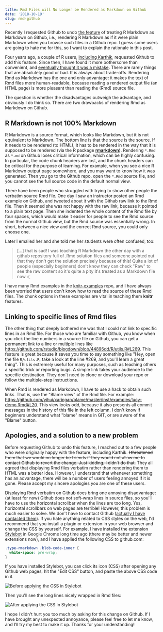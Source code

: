 ```yaml
---
title: Rmd Files will No Longer be Rendered as Markdown on Github
date: '2018-10-19'
slug: rmd-github
---
```


Recently I requested Github to undo [the feature](https://github.com/github/markup/pull/343) of treating R Markdown as Markdown on Github, i.e., rendering R Markdown as if it were plain Markdown when you browse such files in a Github repo. I guess some users are going to hate me for this, so I want to explain the rationale in this post.

Four years ago, a couple of R users, [including Karthik](https://tw.com/_inundata/status/510448862880727040), requested Github to add this feature. Since then, I have found it more bothersome than convenient, and [eventually thought it was a mistake](https://tw.com/xieyihui/status/662332967532957700). There are rarely things that are absolutely good or bad. It is always about trade-offs. Rendering Rmd as Markdown has the one and only advantage: it makes the text of Rmd files more human-readable, because reading a rendered output file (an HTML page) is more pleasant than reading the (Rmd) source file.

The question is whether the disadvantages outweigh the advantage, and obviously I do think so. There are two drawbacks of rendering Rmd as Markdown on Github.

## R Markdown is not 100% Markdown

R Markdown is a source format, which looks like Markdown, but it is not equivalent to Markdown. The bottom line is that the source is the source. If it needs to be rendered (to HTML), it has to be rendered in the way that it is supposed to be rendered (via the R package [**rmarkdown**](https://rmarkdown.rstudio.com)). Rendering `*.Rmd` as `*.md` on Github loses critical information, which can be highly confusing. In particular, the code chunk headers are lost, and the chunk headers can be critical for the purpose of learning. For example, when you see a nice R Markdown output page somewhere, and you may want to know how it was generated. Then you go to the Github repo, open the `*.Rmd` source file, and you cannot see the full source code in the default normal view.

There have been people who struggled with trying to show other people the verbatim source Rmd file. One day I saw an instructor posted an Rmd example on Github, and tweeted about it with the Github raw link to the Rmd file. Then it seemed she was not happy with the raw link, because it pointed to a plain text page. Then she indented the whole content of the Rmd file by four spaces, which would make it easier for people to see the Rmd source from the normal Github view, but the Rmd source was essentially wrong. In short, between a nice view and the correct Rmd source, you could only choose one.

Later I emailed her and she told me her students were often confused, too:

> [...] that is sad! I was teaching R Markdown the other day with a github repository full of .Rmd solution files and someone pointed out that they don't get the solution precisely because of this! Quite a lot of people (especially beginners) don't know they can check "Raw" to see the raw content so it's quite a pity it's treated as a Markdown file now :(

I have many Rmd examples in the [knitr-examples](https://github.com/yihui/knitr-examples) repo, and I have always been worried that users don't know how to read the source of these Rmd files. The chunk options in these examples are vital in teaching them **knitr** features.

## Linking to specific lines of Rmd files

The other thing that deeply bothered me was that I could not link to specific lines in an Rmd file. For those who are familiar with Github, you know when you click the line numbers in a source file on Github, you can get a permanent link to a line or multiple lines like https://github.com/rstudio/blogdown/blob/44895dd/R/utils.R#L269. This feature is great because it saves you time to say something like "Hey, open the file `R/utils.R`, take a look at the line #269, and you'll learn a great thing". This is extremely useful for many purposes, such as teaching others a specific trick or reporting bugs. A simple link takes your audience to the specific destination. They don't need to clone or download your repo or follow the multiple-step instructions.

When Rmd is rendered as Markdown, I have to use a hack to obtain such links. That is, use the "Blame view" of the Rmd file. For example: https://github.com/yihui/xaringan/blame/master/inst/examples/lucy-demo.Rmd#L20. This view looks odd, because it also presents all commit messages in the history of this file in the left column. I don't know if beginners understand what "blame" means in GIT, or are aware of the "Blame" button.

## Apologies, and a solution to a new problem

Before requesting Github to undo this feature, I reached out to a few people who were originally happy with the feature, including Karthik. ~~I threatened them that we would no longer be friends if they would not allow me to contact Github to revert the change. Just kidding. I didn't do that.~~ They all agreed that displaying Rmd files verbatim rather than rendering them to HTML was a better idea. However, I understand that whenever something has an advantage, there will be a number of users feeling annoyed if it is gone. Please accept my sincere apologies you are one of these users.

Displaying Rmd verbatim on Github does bring one annoying disadvantage: (at least for now) Github does not soft-wrap lines in source files, so you'll have to use the horizontal scrollbar when the lines are too long. Yes, horizontal scrollbars on web pages are terrible! However, this problem is much easier to solve. We don't have to contact Github ([actually I have contacted them](https://github.com/github/markup/pull/1235)). If you hate anything related to CSS styles on the web, I'd recommend that you install a plugin or extension in your web browser and change the CSS by yourself. For example, I have installed the extension [Stylebot](https://chrome.google.com/webstore/detail/stylebot/oiaejidbmkiecgbjeifoejpgmdaleoha) in Google Chrome long time ago (there may be better and newer extensions now), and I have applied the following CSS to github.com:

```css
.type-rmarkdown .blob-code-inner {
  white-space: pre-wrap;
}
```

If you have installed Stylebot, you can click its icon (CSS) after opening any Github web pages, hit the "Edit CSS" button, and paste the above CSS code in it.

![Before applying the CSS in Stylebot](https://user-images.githubusercontent.com/163582/47231527-bcbd2b00-d392-11e8-8a77-193dc74a1d58.png#border)

Then you'll see the long lines nicely wrapped in Rmd files:

![After applying the CSS in Stylebot](https://user-images.githubusercontent.com/163582/47231528-bcbd2b00-d392-11e8-82df-a72f11dc1c29.png#border)

I hope I didn't hurt you too much by asking for this change on Github. If I have brought any unexpected annoyance, please feel free to let me know, and I'll try my best to make it up. Thanks for your understanding!
